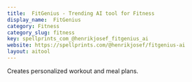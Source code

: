 ```yaml
---
title:  FitGenius - Trending AI tool for Fitness
display_name:  FitGenius
category: Fitness
category_slug: fitness
key: spellprints_com_@henrikjosef_fitgenius_ai
website: https://spellprints.com/@henrikjosef/fitgenius-ai
layout: aitool
---
```


Creates personalized workout and meal plans.
